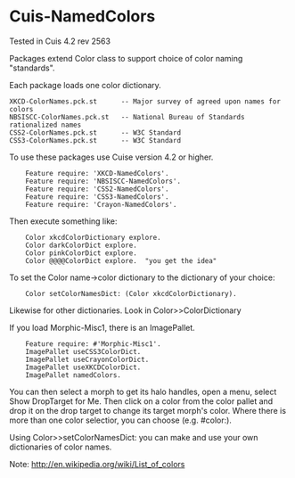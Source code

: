 Cuis-NamedColors
================
Tested in Cuis 4.2 rev 2563

Packages extend Color class to support choice of color naming "standards".

Each package loads one color dictionary.

	XKCD-ColorNames.pck.st		-- Major survey of agreed upon names for colors 
	NBSISCC-ColorNames.pck.st	-- National Bureau of Standards rationalized names
	CSS2-ColorNames.pck.st		-- W3C Standard
	CSS3-ColorNames.pck.st		-- W3C Standard
	
To use these packages use Cuise version 4.2 or higher.
````Smalltalk
	Feature require: 'XKCD-NamedColors'.
	Feature require: 'NBSISCC-NamedColors'.
	Feature require: 'CSS2-NamedColors'.
	Feature require: 'CSS3-NamedColors'.
	Feature require: 'Crayon-NamedColors'.
````

Then execute something like:
````Smalltalk
	Color xkcdColorDictionary explore.
	Color darkColorDict explore.
	Color pinkColorDict explore.
	Color @@@@ColorDict explore.  "you get the idea"
````

To set the Color name->color dictionary to the dictionary of your choice:
````Smalltalk
 	Color setColorNamesDict: (Color xkcdColorDictionary).
````
Likewise for other dictionaries.  Look in Color>><NAME>ColorDictionary

If you load Morphic-Misc1, there is an ImagePallet.
````Smalltalk
 	Feature require: #'Morphic-Misc1'.
	ImagePallet useCSS3ColorDict.  
	ImagePallet useCrayonColorDict.
	ImagePallet useXKCDColorDict.  
	ImagePallet namedColors.
````
You can then select a morph to get its halo handles, open a menu, select Show DropTarget for Me.
Then click on a color from the color pallet and drop it on the drop target to change its target morph's color.
Where there is more than one color selectior, you can choose (e.g. #color:).


Using Color>>setColorNamesDict: you can make and use your own dictionaries of color names.

Note: http://en.wikipedia.org/wiki/List_of_colors
